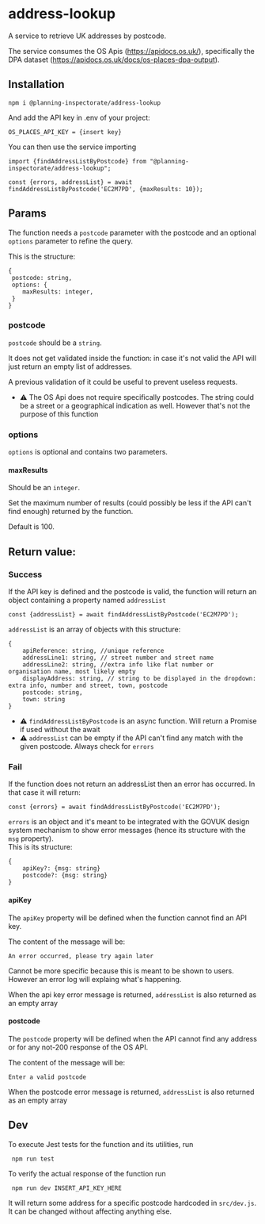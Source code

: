 # address-lookup

A service to retrieve UK addresses by postcode.

The service consumes the OS Apis (https://apidocs.os.uk/), specifically the DPA dataset (https://apidocs.os.uk/docs/os-places-dpa-output).

## Installation

```
npm i @planning-inspectorate/address-lookup
```

And add the API key in  .env of your project:
```
OS_PLACES_API_KEY = {insert key}
```
You can then use the service importing
```
import {findAddressListByPostcode} from "@planning-inspectorate/address-lookup";
    
const {errors, addressList} = await findAddressListByPostcode('EC2M7PD', {maxResults: 10});
```

## Params
The function needs a `postcode` parameter with the postcode and an optional `options` parameter to refine the query.

This is the structure:

```
{
 postcode: string, 
 options: {
    maxResults: integer, 
 }
}
```
### postcode
`postcode` should be a ``string``.

It does not get validated inside the function: in case it's not valid the API will just return an empty list of addresses.

A previous validation of it could be useful to prevent useless requests.


- ⚠️ The OS Api does not require specifically postcodes. The string could be a street or a geographical indication as well. However that's not the purpose of this function

### options
`options` is optional and contains two parameters.
#### maxResults
Should be an `integer`.

Set the maximum number of results (could possibly be less if the API can't find enough) returned by the function.

Default is 100.


## Return value:

### Success
If the API key is defined and the postcode is valid, the function will return an object containing a property named ``addressList``
```
const {addressList} = await findAddressListByPostcode('EC2M7PD');
```
``addressList`` is an array of objects with this structure:
```
{
    apiReference: string, //unique reference
    addressLine1: string, // street number and street name
    addressLine2: string, //extra info like flat number or organisation name, most likely empty
    displayAddress: string, // string to be displayed in the dropdown: extra info, number and street, town, postcode
    postcode: string,
    town: string
}
```
- ⚠️ ``findAddressListByPostcode`` is an async function. Will return a Promise if used without the await
- ⚠️ ``addressList`` can be empty if the API can't find any match with the given postcode. Always check for `errors`

### Fail
If the function does not return an addressList then an error has occurred. In that case it will return:
```
const {errors} = await findAddressListByPostcode('EC2M7PD');
```

``errors`` is an object and it's meant to be integrated with the GOVUK design system mechanism to show error messages (hence its structure with the `msg` property).  
This is its structure:
```
{
    apiKey?: {msg: string}
    postcode?: {msg: string}
}
```

 #### apiKey
The `apiKey` property will be defined when the function cannot find an API key.

The content of the message will be:

``An error occurred, please try again later``

Cannot be more specific because this is meant to be shown to users. However an error log will explaing what's happening.

When the api key error message is returned, ``addressList`` is also returned as an empty array
#### postcode

The `postcode` property will be defined when the API cannot find any address or for any not-200 response of the OS API.


The content of the message will be:

``Enter a valid postcode``

 When the postcode error message is returned, ``addressList`` is also returned as an empty array


## Dev

To execute Jest tests for the function and its utilities, run 

`` npm run test``

To verify the actual response of the function run

`` npm run dev INSERT_API_KEY_HERE``

It will return some address for a specific postcode hardcoded in `src/dev.js`.
It can be changed without affecting anything else.